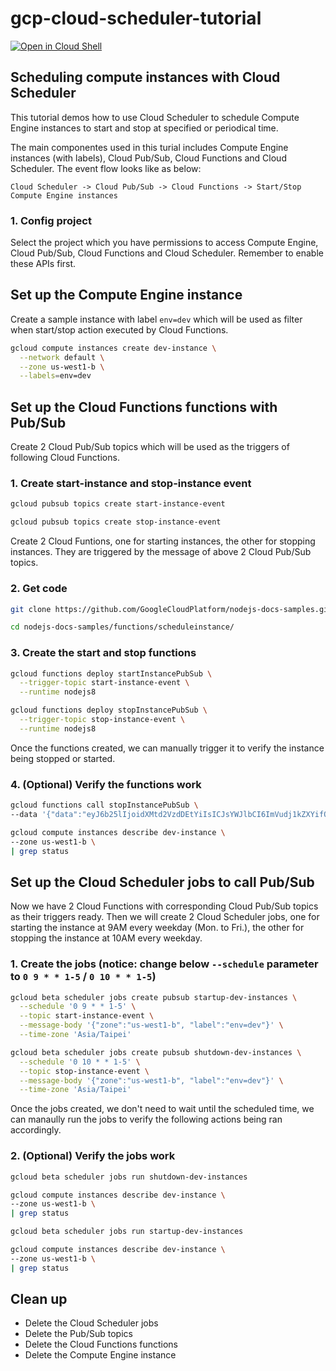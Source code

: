 # gcp-cloud-scheduler-tutorial

[![Open in Cloud
Shell](https://gstatic.com/cloudssh/images/open-btn.png)](https://console.cloud.google.com/home/dashboard?cloudshell=true&cloudshell_git_repo=https://github.com/browny/gcp-cloud-scheduler-tutorial&cloudshell_tutorial=README.md)

## Scheduling compute instances with Cloud Scheduler

This tutorial demos how to use Cloud Scheduler to schedule Compute Engine instances to start and
stop at specified or periodical time.

The main componentes used in this turial includes Compute Engine instances (with labels), Cloud
Pub/Sub, Cloud Functions and Cloud Scheduler. The event flow looks like as below: 

    Cloud Scheduler -> Cloud Pub/Sub -> Cloud Functions -> Start/Stop Compute Engine instances


### 1. Config project

Select the project which you have permissions to access Compute Engine, Cloud Pub/Sub, Cloud
Functions and Cloud Scheduler. Remember to enable these APIs first.

<walkthrough-project-setup></walkthrough-project-setup>


## Set up the Compute Engine instance

Create a sample instance with label `env=dev` which will be used as filter when start/stop action
executed by Cloud Functions.

```bash
gcloud compute instances create dev-instance \
  --network default \
  --zone us-west1-b \
  --labels=env=dev
```


## Set up the Cloud Functions functions with Pub/Sub

Create 2 Cloud Pub/Sub topics which will be used as the triggers of following Cloud Functions.

### 1. Create start-instance and stop-instance event

```bash
gcloud pubsub topics create start-instance-event
```

```bash
gcloud pubsub topics create stop-instance-event
```

Create 2 Cloud Funtions, one for starting instances, the other for stopping instances. They are
triggered by the message of above 2 Cloud Pub/Sub topics.

### 2. Get code

```bash
git clone https://github.com/GoogleCloudPlatform/nodejs-docs-samples.git
```

```bash
cd nodejs-docs-samples/functions/scheduleinstance/
```

### 3. Create the start and stop functions

```bash
gcloud functions deploy startInstancePubSub \
  --trigger-topic start-instance-event \
  --runtime nodejs8
```

```bash
gcloud functions deploy stopInstancePubSub \
  --trigger-topic stop-instance-event \
  --runtime nodejs8
```

Once the functions created, we can manually trigger it to verify the instance being stopped or
started.

### 4. (Optional) Verify the functions work

```bash
gcloud functions call stopInstancePubSub \
--data '{"data":"eyJ6b25lIjoidXMtd2VzdDEtYiIsICJsYWJlbCI6ImVudj1kZXYifQo="}'
```

```bash
gcloud compute instances describe dev-instance \
--zone us-west1-b \
| grep status
```


## Set up the Cloud Scheduler jobs to call Pub/Sub

Now we have 2 Cloud Functions with corresponding Cloud Pub/Sub topics as their triggers ready. Then
we will create 2 Cloud Scheduler jobs, one for starting the instance at 9AM every weekday (Mon. to
Fri.), the other for stopping the instance at 10AM every weekday. 

### 1. Create the jobs (notice: change below `--schedule` parameter to `0 9 * * 1-5` / `0 10 * * 1-5`)

```bash
gcloud beta scheduler jobs create pubsub startup-dev-instances \
  --schedule '0 9 * * 1-5' \
  --topic start-instance-event \
  --message-body '{"zone":"us-west1-b", "label":"env=dev"}' \
  --time-zone 'Asia/Taipei'
```

```bash
gcloud beta scheduler jobs create pubsub shutdown-dev-instances \
  --schedule '0 10 * * 1-5' \
  --topic stop-instance-event \
  --message-body '{"zone":"us-west1-b", "label":"env=dev"}' \
  --time-zone 'Asia/Taipei'
```

Once the jobs created, we don't need to wait until the scheduled time, we can manaully run the jobs
to verify the following actions being ran accordingly.

### 2. (Optional) Verify the jobs work

```bash
gcloud beta scheduler jobs run shutdown-dev-instances
```

```bash
gcloud compute instances describe dev-instance \
--zone us-west1-b \
| grep status
```

```bash
gcloud beta scheduler jobs run startup-dev-instances
```

```bash
gcloud compute instances describe dev-instance \
--zone us-west1-b \
| grep status
```
	
## Clean up

- Delete the Cloud Scheduler jobs
- Delete the Pub/Sub topics
- Delete the Cloud Functions functions
- Delete the Compute Engine instance
